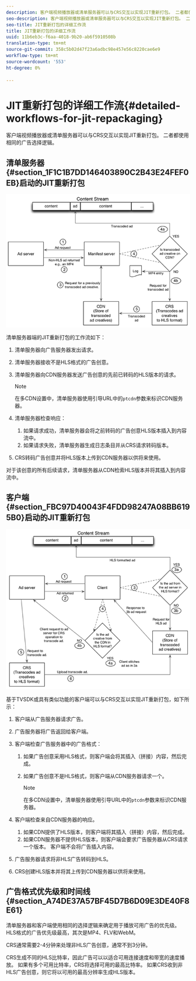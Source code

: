 ```yaml
---
description: 客户端视频播放器或清单服务器可以与CRS交互以实现JIT重新打包。 二者都使用相同的广告选择逻辑。
seo-description: 客户端视频播放器或清单服务器可以与CRS交互以实现JIT重新打包。 二者都使用相同的广告选择逻辑。
seo-title: JIT重新打包的详细工作流
title: JIT重新打包的详细工作流
uuid: 11b6eb3c-f6aa-4018-9b20-ab6f5910508b
translation-type: tm+mt
source-git-commit: 358c5b02d47f23a6adbc98e457e56c8220cae6e9
workflow-type: tm+mt
source-wordcount: '553'
ht-degree: 0%

---
```



# JIT重新打包的详细工作流{#detailed-workflows-for-jit-repackaging}

客户端视频播放器或清单服务器可以与CRS交互以实现JIT重新打包。 二者都使用相同的广告选择逻辑。

## 清单服务器{#section_1F1C1B7DD146403890C2B43E24FEF0EB}启动的JIT重新打包

![](assets/ssai_JIT-workflow_web.png)

清单服务器端的JIT重新打包的工作流如下：

1. 清单服务器向广告服务器发出请求。
1. 清单服务器接收不是HLS格式的广告创意。
1. 清单服务器向CDN服务器发送广告创意的先前已转码的HLS版本的请求。

   >[!NOTE]
   >
   >在多CDN设置中，清单服务器使用引导URL中的`ptcdn`参数来标识CDN服务器。

1. 清单服务器检查响应：

   1. 如果请求成功，清单服务器会将之前转码的广告创意HLS版本插入到内容流中。
   1. 如果请求失败，清单服务器生成日志条目并从CRS请求转码版本。

1. CRS转码广告创意并将HLS版本上传到CDN服务器以供将来使用。

对于该创意的所有后续请求，清单服务器从CDN检索HLS版本并将其插入到内容流中。

## 客户端{#section_FBC97D40043F4FDD98247A08BB6195B0}启动的JIT重新打包

<!--<a id="fig_hkn_ndt_3z"></a>-->

![](assets/ssai_JIT-workflow_client_web.png)

基于TVSDK或具有类似功能的客户端可以与CRS交互以实现JIT重新打包，如下所示：

1. 客户端从广告服务器请求广告。
1. 广告服务器将广告返回给客户端。
1. 客户端检查广告服务器中的广告格式：

   1. 如果广告创意采用HLS格式，则客户端会将其插入（拼接）内容，然后完成。
   1. 如果广告创意不是HLS格式，则客户端从CDN服务器请求一个。

      >[!NOTE]
      >
      >在多CDN设置中，清单服务器使用引导URL中的`ptcdn`参数来标识CDN服务器。

1. 客户端检查来自CDN服务器的响应。

   1. 如果CDN提供了HLS版本，则客户端将其插入（拼接）内容，然后完成。
   1. 如果CDN服务器不提供HLS版本，则客户端会要求广告服务器从CRS请求一个版本。 客户端不会将广告插入内容。

1. 广告服务器请求将非HLS广告转码到HLS。
1. CRS创建HLS版本并将其上传到CDN服务器以供将来使用。

## 广告格式优先级和时间线{#section_A74DE37A57BF45D7B6D09E3DE40F8E61}

清单服务器和客户端使用相同的选择逻辑来确定用于播放可用广告的优先级。 HLS格式的广告优先级最高，其次是MP4、FLV和WebM。

CRS通常需要2-4分钟来处理非HLS广告创意，通常不到3分钟。

CRS生成不同的HLS比特率，因此广告可以以适合可用连接速度和带宽的速度播放。 如果有多个可用比特率，CRS将选择可用的最高比特率。 如果CRS收到非HLS广告创意，则它将以可用的最高分辨率生成HLS版本。